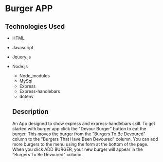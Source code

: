 # Burger APP

## Technologies Used
- HTML
- Javascript
- Jquery.js
- Node.js
  - Node_modules
  - MySql
  - Express
  - Express-handlebars
  - dotenv
  
  ## Description
  An  App designed to show express and express-handlebars skill. To get started with burger app  click the "Devour Burger" button to eat the burger. This moves the burger from the "Burgers To Be Devoured" column to the "Burgers That Have Been Devoured" column. You can add more burgers to the menu using the form at the bottom of the page. When you click ADD BURGER, your new burger will appear in the "Burgers To Be Devoured" column.
